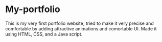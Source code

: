 # My-portfolio
This is my very first portfolio website, tried to make it very precise and comfortable by adding attractive animations and comortable UI. Made it using HTML, CSS, and a Java script.
